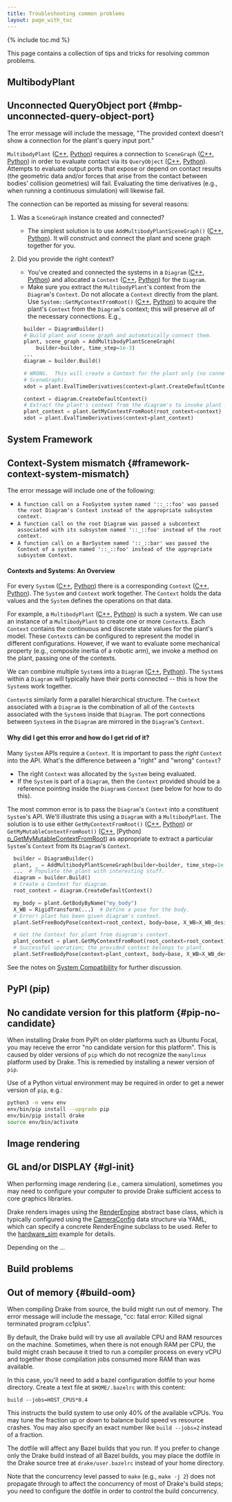 ```yaml
---
title: Troubleshooting common problems
layout: page_with_toc
---
```


{% include toc.md %}
<article class="markdown-body" markdown="1">

This page contains a collection of tips and tricks for resolving common
problems.

# MultibodyPlant

## Unconnected QueryObject port {#mbp-unconnected-query-object-port}

The error message will include the message, "The provided context doesn't show a
connection for the plant's query input port."

`MultibodyPlant` ([C++][c_MultibodyPlant], [Python][p_MultibodyPlant])
requires a connection to `SceneGraph` ([C++][c_SceneGraph],
[Python][p_SceneGraph]) in order to evaluate contact via its  `QueryObject`
([C++][c_QueryObject], [Python][p_QueryObject]). Attempts to evaluate output
ports that expose or depend on contact results (the geometric data and/or forces
that arise from the contact between bodies' collision geometries) will fail.
Evaluating the time derivatives (e.g., when running a continuous simulation)
will likewise fail.

The connection can be reported as missing for several reasons:

1. Was a `SceneGraph` instance created and connected?
   - The simplest solution is to use `AddMultibodyPlantSceneGraph()`
     ([C++][c_AddMultibodyPlantSceneGraph],
     [Python][p_AddMultibodyPlantSceneGraph]). It will construct and connect
     the plant and scene graph together for you.
2. Did you provide the right context?
   - You've created and connected the systems in a `Diagram`
     ([C++][c_Diagram], [Python][p_Diagram]) and allocated a `Context`
     ([C++][c_Context], [Python][p_Context]) for the `Diagram`.
   - Make sure you extract the `MultibodyPlant`'s context from the `Diagram`'s
     `Context`. Do not allocate a `Context` directly from the plant. Use
     `System::GetMyContextFromRoot()` ([C++][c_GetMyContextFromRoot],
     [Python][p_GetMyContextFromRoot]) to acquire the plant's `Context` from the
     `Diagram`'s context; this will preserve all of the necessary connections.
     E.g.,

    ```py
      builder = DiagramBuilder()
      # Build plant and scene graph and automatically connect them.
      plant, scene_graph = AddMultibodyPlantSceneGraph(
          builder=builder, time_step=1e-3)
      ...
      diagram = builder.Build()

      # WRONG.  This will create a Context for the plant only (no connected
      # SceneGraph).
      xdot = plant.EvalTimeDerivatives(context=plant.CreateDefaultContext())

      context = diagram.CreateDefaultContext()
      # Extract the plant's context from the diagram's to invoke plant methods.
      plant_context = plant.GetMyContextFromRoot(root_context=context)
      xdot = plant.EvalTimeDerivatives(context=plant_context)
    ```

# System Framework

## Context-System mismatch {#framework-context-system-mismatch}

The error message will include one of the following:

  - `A function call on a FooSystem system named '::_::foo' was passed the root
     Diagram's Context instead of the appropriate subsystem context.`
  - `A function call on the root Diagram was passed a subcontext associated with
     its subsystem named '::_::foo' instead of the root context.`
  - `A function call on a BarSystem named '::_::bar' was passed the Context of
     a system named '::_::foo' instead of the appropriate subsystem Context.`

<!-- TODO(SeanCurtis-TRI): This overview of Systems and Contexts would be
 better in a doxygen module and just referenced here. Ping Russ to see if his
 textbook covers this material and if we can/should steal it. -->

<h4>Contexts and Systems: An Overview</h4>

For every `System` ([C++][c_System], [Python][p_System]) there is a
corresponding `Context` ([C++][c_Context], [Python][p_Context]). The `System`
and `Context` work together. The `Context` holds the data values and the
`System` defines the operations on that data.

For example, a `MultibodyPlant` ([C++][c_MultibodyPlant],
[Python][p_MultibodyPlant]) is such a system. We can use an instance of a
`MultibodyPlant` to create one or more `Context`s. Each `Context` contains the
continuous and discrete state values for the plant's model. These `Context`s
can be configured to represent the model in different configurations. However,
if we want to evaluate some mechanical property (e.g., composite inertia of a
robotic arm), we invoke a method on the plant, passing one of the contexts.

We can combine multiple `System`s into a `Diagram` ([C++][c_Diagram],
[Python][p_Diagram]). The `System`s within a `Diagram` will typically have their
ports connected -- this is how the `System`s work together.

`Context`s similarly form a parallel hierarchical structure. The `Context`
associated with a `Diagram` is the combination of all of the `Context`s
associated with the `System`s inside that `Diagram`. The port connections
between `System`s in the `Diagram` are mirrored in the `Diagram`'s `Context`.

<h4>Why did I get this error and how do I get rid of it?</h4>

Many `System` APIs require a `Context`. It is important to pass the *right*
`Context` into the API. What's the difference between a "right" and "wrong"
`Context`?

  - The right `Context` was allocated by the `System` being evaluated.
  - If the `System` is part of a `Diagram`, then the `Context` provided should
    be a reference pointing inside the `Diagram`s `Context` (see below for how
    to do this).

The most common error is to pass the `Diagram`'s `Context` into a constituent
`System`'s API. We'll illustrate this using a `Diagram` with a `MultibodyPlant`.
The solution is to use either `GetMyContextFromRoot()`
([C++][c_GetMyContextFromRoot], [Python][p_GetMyContextFromRoot]) or
`GetMyMutableContextFromRoot()` ([C++][c_GetMyMutableContextFromRoot], [Python]
[p_GetMyMutableContextFromRoot]) as appropriate to extract a particular
`System`'s `Context` from its `Diagram`'s `Context`.

```py
  builder = DiagramBuilder()
  plant, _ = AddMultibodyPlantSceneGraph(builder=builder, time_step=1e-3)
  ...  # Populate the plant with interesting stuff.
  diagram = builder.Build()
  # Create a Context for diagram.
  root_context = diagram.CreateDefaultContext()

  my_body = plant.GetBodyByName("my_body")
  X_WB = RigidTransform(...)  # Define a pose for the body.
  # Error! plant has been given diagram's context.
  plant.SetFreeBodyPose(context=root_context, body=base, X_WB=X_WB_desired)

  # Get the Context for plant from diagram's context.
  plant_context = plant.GetMyContextFromRoot(root_context=root_context)
  # Successful operation; the provided context belongs to plant.
  plant.SetFreeBodyPose(context=plant_context, body=base, X_WB=X_WB_desired)
```

See the notes on [System Compatibility][m_system_compat] for further discussion.

# PyPI (pip)

## No candidate version for this platform {#pip-no-candidate}

<!-- Even though this is only relevant to past versions of Drake that are no
 longer supported, we'll keep this text around to help users of those older
 versions. -->

When installing Drake from PyPI on older platforms such as Ubuntu Focal, you may
receive the error "no candidate version for this platform". This is caused by
older versions of `pip` which do not recognize the `manylinux` platform used by
Drake. This is remedied by installing a newer version of `pip`.

Use of a Python virtual environment may be required in order to get a newer
version of `pip`, e.g.:

```bash
python3 -m venv env
env/bin/pip install --upgrade pip
env/bin/pip install drake
source env/bin/activate
```

# Image rendering

## GL and/or DISPLAY {#gl-init}

When performing image rendering (i.e., camera simulation), sometimes you may
need to configure your computer to provide Drake sufficient access to core
graphics libraries.

Drake renders images using the
[RenderEngine](https://drake.mit.edu/doxygen_cxx/classdrake_1_1geometry_1_1render_1_1_render_engine.html)
abstract base class, which is typically configured using the
[CameraConfig](https://drake.mit.edu/doxygen_cxx/structdrake_1_1systems_1_1sensors_1_1_camera_config.html)
data structure via YAML, which can specify a concrete RenderEngine subclass to
be used. Refer to the
[hardware_sim](https://github.com/RobotLocomotion/drake/tree/master/examples/hardware_sim)
example for details.

Depending on the ...

# Build problems

## Out of memory {#build-oom}

When compiling Drake from source, the build might run out of memory. The error
message will include the message, "cc: fatal error: Killed signal terminated
program cc1plus".

By default, the Drake build will try use all available CPU and RAM resources on
the machine. Sometimes, when there is not enough RAM per CPU, the build might
crash because it tried to run a compiler process on every vCPU and together
those compilation jobs consumed more RAM than was available.

In this case, you'll need to add a bazel configuration dotfile to your home
directory. Create a text file at `$HOME/.bazelrc` with this content:

```
build --jobs=HOST_CPUS*0.4
```

This instructs the build system to use only 40% of the available vCPUs. You may
tune the fraction up or down to balance build speed vs resource crashes. You may
also specify an exact number like `build --jobs=2` instead of a fraction.

The dotfile will affect any Bazel builds that you run. If you prefer to change
only the Drake build instead of all Bazel builds, you may place the dotfile in
the Drake source tree at `drake/user.bazelrc` instead of your home directory.

Note that the concurrency level passed to `make` (e.g., `make -j 2`) does not
propagate through to affect the concurrency of most of Drake's build steps; you
need to configure the dotfile in order to control the build concurrency.


<!-- Links to the various Drake doxygen pages.
     Order determined by directory structure first and names second.
-->

<!-- modules -->
[m_system_compat]: https://drake.mit.edu/doxygen_cxx/group__system__compatibility.html

<!-- drake/geometry -->
[c_QueryObject]: https://drake.mit.edu/doxygen_cxx/classdrake_1_1geometry_1_1_query_object.html
[p_QueryObject]: https://drake.mit.edu/pydrake/pydrake.geometry.html#pydrake.geometry.QueryObject_
[c_SceneGraph]: https://drake.mit.edu/doxygen_cxx/classdrake_1_1geometry_1_1_scene_graph.html
[p_SceneGraph]: https://drake.mit.edu/pydrake/pydrake.geometry.html#pydrake.geometry.SceneGraph_

<!-- drake/multibody/plant -->
[c_AddMultibodyPlantSceneGraph]: https://drake.mit.edu/doxygen_cxx/classdrake_1_1multibody_1_1_multibody_plant.html#aac66563a5f3eb9e2041bd4fa8d438827
[p_AddMultibodyPlantSceneGraph]: https://drake.mit.edu/pydrake/pydrake.multibody.plant.html#pydrake.multibody.plant.AddMultibodyPlantSceneGraph
[c_MultibodyPlant]: https://drake.mit.edu/doxygen_cxx/classdrake_1_1multibody_1_1_multibody_plant.html
[p_MultibodyPlant]: https://drake.mit.edu/pydrake/pydrake.multibody.plant.html#pydrake.multibody.plant.MultibodyPlant

<!-- drake/systems/framework -->
[c_Context]: https://drake.mit.edu/doxygen_cxx/classdrake_1_1systems_1_1_context.html
[p_Context]: https://drake.mit.edu/pydrake/pydrake.systems.framework.html#pydrake.systems.framework.Context
[c_Diagram]: https://drake.mit.edu/doxygen_cxx/classdrake_1_1systems_1_1_diagram.html
[p_Diagram]: https://drake.mit.edu/pydrake/pydrake.systems.framework.html#pydrake.systems.framework.Diagram
[c_GetMyContextFromRoot]: https://drake.mit.edu/doxygen_cxx/classdrake_1_1systems_1_1_system.html#ae7fa91d2b2102457ced3361207724e52
[p_GetMyContextFromRoot]: https://drake.mit.edu/pydrake/pydrake.systems.framework.html#pydrake.systems.framework.System_.System_[float].GetMyMutableContextFromRoot
[c_GetMyMutableContextFromRoot]: https://drake.mit.edu/doxygen_cxx/classdrake_1_1systems_1_1_system.html#ae7fa91d2b2102457ced3361207724e52
[p_GetMyMutableContextFromRoot]: https://drake.mit.edu/pydrake/pydrake.systems.framework.html#pydrake.systems.framework.System_.System_[float].GetMyMutableContextFromRoot
[c_System]: https://drake.mit.edu/doxygen_cxx/classdrake_1_1systems_1_1_system.html
[p_System]: https://drake.mit.edu/pydrake/pydrake.systems.framework.html#pydrake.systems.framework.System

